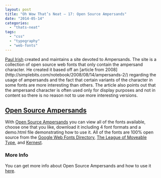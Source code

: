 ```yaml
---
layout: post
title: "Oh Wow That’s Neat – 17: Open Source Ampersands"
date: "2014-05-14"
categories: 
  - "thats-neat"
tags: 
  - "css"
  - "typography"
  - "web-fonts"
---
```


<p class="intro"><a href="https://twitter.com/paul_irish" target="_blank"><span class="dropcap">P</span>aul Irish</a> created and maintains a site devoted to Ampersands. The site is a collection of open source web fonts that only contain the ampersand character. He created it based off an [article from 2008](http://simplebits.com/notebook/2008/08/14/ampersands-2/) regarding the usage of ampersands and the fact that certain variants of the character in some fonts are more interesting than others. The article also points out that the ampersand character is often used only for display purposes and not in content so there is no reason not to use more interesting versions.</p>

## [Open Source Ampersands](http://opensourceampersands.org/)

With [Open Source Ampersands](http://opensourceampersands.org/) you can view all of the fonts available, choose one that you like, download it including 4 font formats and a demo.html file demonstrating how to use it. All of the fonts are 100% open source from the [Google Web Fonts Directory](http://www.google.com/fonts), [The League of Moveable Type](https://www.theleagueofmoveabletype.com/), and [Kernest](http://kernest.com/).

### More Info

You can get more info about Open Source Ampersands and how to use it [here](http://opensourceampersands.org/).
